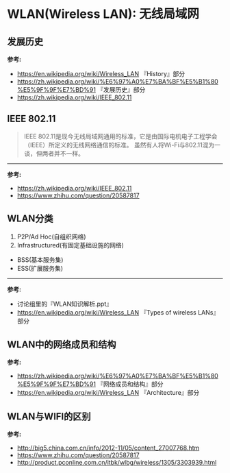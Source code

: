 # WLAN(Wireless LAN): 无线局域网

## 发展历史
**参考:**
- https://en.wikipedia.org/wiki/Wireless_LAN 『History』部分
- https://zh.wikipedia.org/wiki/%E6%97%A0%E7%BA%BF%E5%B1%80%E5%9F%9F%E7%BD%91 『发展历史』部分
- https://zh.wikipedia.org/wiki/IEEE_802.11

## IEEE 802.11
> IEEE 802.11是现今无线局域网通用的标准，它是由国际电机电子工程学会（IEEE）所定义的无线网络通信的标准。
虽然有人将Wi-Fi与802.11混为一谈，但两者并不一样。</br>

*****
**参考:**
- https://zh.wikipedia.org/wiki/IEEE_802.11
- https://www.zhihu.com/question/20587817

## WLAN分类
1. P2P/Ad Hoc(自组织网络)
2. Infrastructured(有固定基础设施的网络)
  - BSS(基本服务集)
  - ESS(扩展服务集)</br>

*****
**参考:**
- 讨论组里的『WLAN知识解析.ppt』
- https://en.wikipedia.org/wiki/Wireless_LAN 『Types of wireless LANs』部分

## WLAN中的网络成员和结构
**参考:**
- https://zh.wikipedia.org/wiki/%E6%97%A0%E7%BA%BF%E5%B1%80%E5%9F%9F%E7%BD%91  『网络成员和结构』部分
- https://en.wikipedia.org/wiki/Wireless_LAN 『Architecture』部分

## WLAN与WIFI的区别
**参考:**
- http://big5.china.com.cn/info/2012-11/05/content_27007768.htm
- https://www.zhihu.com/question/20587817
- http://product.pconline.com.cn/itbk/wlbg/wireless/1305/3303939.html

